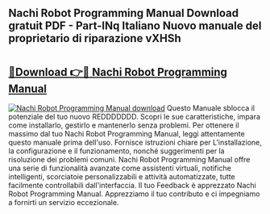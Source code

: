 ## Nachi Robot Programming Manual Download gratuit PDF - Part-INq Italiano Nuovo manuale del proprietario di riparazione vXHSh

# <h2><a href="http://dfbmkbi.blite.top/?on=Nachi+Robot+Programming+Manual">🔗Download 👉🔴 Nachi Robot Programming Manual</a></h2>

[![Nachi Robot Programming Manual download](https://i.imgur.com/lujVjoI.png)](http://dfbmkbi.blite.top/?on=Nachi+Robot+Programming+Manual)
Questo Manuale sblocca il potenziale del tuo nuovo REDDDDDDD. Scopri le sue caratteristiche, impara come installarlo, gestirlo e mantenerlo senza problemi. Per ottenere il massimo dal tuo Nachi Robot Programming Manual, leggi attentamente questo manuale prima dell'uso. Fornisce istruzioni chiare per L'installazione, la configurazione e il funzionamento, nonché suggerimenti per la risoluzione dei problemi comuni. Nachi Robot Programming Manual offre una serie di funzionalità avanzate come assistenti virtuali, notifiche intelligenti, scorciatoie personalizzabili e attività automatizzate, tutte facilmente controllabili dall'interfaccia. Il tuo Feedback è apprezzato Nachi Robot Programming Manual. Apprezziamo il tuo contributo e ci impegniamo a fornirti un servizio eccezionale.
